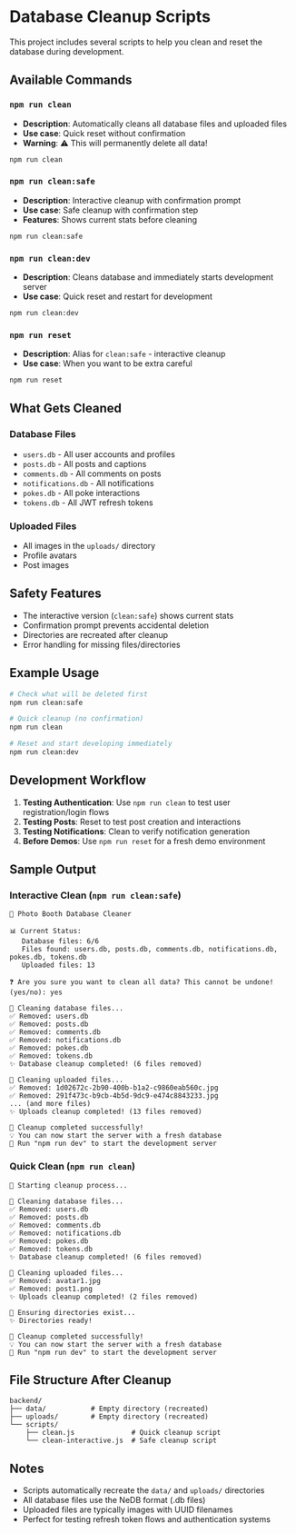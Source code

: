 # Database Cleanup Scripts

This project includes several scripts to help you clean and reset the database during development.

## Available Commands

### `npm run clean`
- **Description**: Automatically cleans all database files and uploaded files
- **Use case**: Quick reset without confirmation
- **Warning**: ⚠️ This will permanently delete all data!

```bash
npm run clean
```

### `npm run clean:safe`
- **Description**: Interactive cleanup with confirmation prompt
- **Use case**: Safe cleanup with confirmation step
- **Features**: Shows current stats before cleaning

```bash
npm run clean:safe
```

### `npm run clean:dev`
- **Description**: Cleans database and immediately starts development server
- **Use case**: Quick reset and restart for development

```bash
npm run clean:dev
```

### `npm run reset`
- **Description**: Alias for `clean:safe` - interactive cleanup
- **Use case**: When you want to be extra careful

```bash
npm run reset
```

## What Gets Cleaned

### Database Files
- `users.db` - All user accounts and profiles
- `posts.db` - All posts and captions
- `comments.db` - All comments on posts
- `notifications.db` - All notifications
- `pokes.db` - All poke interactions
- `tokens.db` - All JWT refresh tokens

### Uploaded Files
- All images in the `uploads/` directory
- Profile avatars
- Post images

## Safety Features

- The interactive version (`clean:safe`) shows current stats
- Confirmation prompt prevents accidental deletion
- Directories are recreated after cleanup
- Error handling for missing files/directories

## Example Usage

```bash
# Check what will be deleted first
npm run clean:safe

# Quick cleanup (no confirmation)
npm run clean

# Reset and start developing immediately
npm run clean:dev
```

## Development Workflow

1. **Testing Authentication**: Use `npm run clean` to test user registration/login flows
2. **Testing Posts**: Reset to test post creation and interactions
3. **Testing Notifications**: Clean to verify notification generation
4. **Before Demos**: Use `npm run reset` for a fresh demo environment

## Sample Output

### Interactive Clean (`npm run clean:safe`)
```
🚀 Photo Booth Database Cleaner

📊 Current Status:
   Database files: 6/6
   Files found: users.db, posts.db, comments.db, notifications.db, pokes.db, tokens.db
   Uploaded files: 13

❓ Are you sure you want to clean all data? This cannot be undone! (yes/no): yes

🧹 Cleaning database files...
✅ Removed: users.db
✅ Removed: posts.db
✅ Removed: comments.db
✅ Removed: notifications.db
✅ Removed: pokes.db
✅ Removed: tokens.db
✨ Database cleanup completed! (6 files removed)

🧹 Cleaning uploaded files...
✅ Removed: 1d02672c-2b90-400b-b1a2-c9860eab560c.jpg
✅ Removed: 291f473c-b9cb-4b5d-9dc9-e474c8843233.jpg
... (and more files)
✨ Uploads cleanup completed! (13 files removed)

🎉 Cleanup completed successfully!
💡 You can now start the server with a fresh database
🔧 Run "npm run dev" to start the development server
```

### Quick Clean (`npm run clean`)
```
🚀 Starting cleanup process...

🧹 Cleaning database files...
✅ Removed: users.db
✅ Removed: posts.db
✅ Removed: comments.db
✅ Removed: notifications.db
✅ Removed: pokes.db
✅ Removed: tokens.db
✨ Database cleanup completed! (6 files removed)

🧹 Cleaning uploaded files...
✅ Removed: avatar1.jpg
✅ Removed: post1.png
✨ Uploads cleanup completed! (2 files removed)

📁 Ensuring directories exist...
✨ Directories ready!

🎉 Cleanup completed successfully!
💡 You can now start the server with a fresh database
🔧 Run "npm run dev" to start the development server
```

## File Structure After Cleanup

```
backend/
├── data/           # Empty directory (recreated)
├── uploads/        # Empty directory (recreated)
└── scripts/
    ├── clean.js              # Quick cleanup script
    └── clean-interactive.js  # Safe cleanup script
```

## Notes

- Scripts automatically recreate the `data/` and `uploads/` directories
- All database files use the NeDB format (.db files)
- Uploaded files are typically images with UUID filenames
- Perfect for testing refresh token flows and authentication systems
